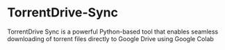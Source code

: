 # TorrentDrive-Sync
TorrentDrive Sync is a powerful Python-based tool that enables seamless downloading of torrent files directly to Google Drive using Google Colab
